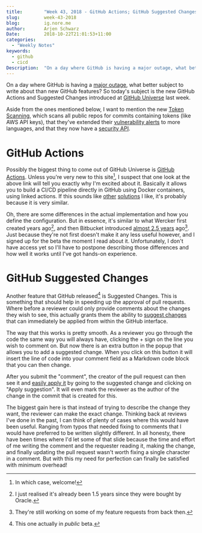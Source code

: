 ```yaml
---
title:        "Week 43, 2018 - GitHub Actions; GitHub Suggested Changes"
slug:         week-43-2018
blog:         ig.nore.me
author:       Arjen Schwarz
Date:         2018-10-22T21:01:53+11:00
categories:
  - "Weekly Notes"
keywords:
  - github
  - cicd
Description:  "On a day where GitHub is having a major outage, what better subject to write about than new GitHub features? So today's subject is the new GitHub Actions and Suggested Changes introduced at GitHub Universe last week."
---
```


On a day where GitHub is having a [major outage](https://blog.github.com/2018-10-21-october21-incident-report/), what better subject to write about than new GitHub features? So today's subject is the new GitHub Actions and Suggested Changes introduced at [GitHub Universe](https://blog.github.com/2018-10-16-future-of-software/) last week.

Aside from the ones mentioned below, I want to mention the new [Token Scanning](https://help.github.com/articles/about-token-scanning/), which scans all public repos for commits containing tokens (like AWS API keys), that they've extended their [vulnerability alerts](https://help.github.com/articles/about-security-alerts-for-vulnerable-dependencies) to more languages, and that they now have a [security API](https://developer.github.com/v4/previews/#access-to-github-security-advisories).

# GitHub Actions

Possibly the biggest thing to come out of GitHub Universe is [GitHub Actions](https://github.com/features/actions). Unless you're very new to this site[^1], I suspect that one look at the above link will tell you exactly why I'm excited about it. Basically it allows you to build a CI/CD pipeline directly in GitHub using Docker containers, using linked actions. If this sounds like [other](https://app.wercker.com) [solutions](https://bitbucket.org/product/features/pipelines) I like, it's probably because it is very similar.

Oh, there are some differences in the actual implementation and how you define the configuration. But in essence, it's similar to what Wercker first created years ago[^2], and then Bitbucket introduced [almost 2.5 years](/2016/05/bitbucket-pipelines-a-first-look/) ago[^3]. Just because they're not first doesn't make it any less useful however, and I signed up for the beta the moment I read about it. Unfortunately, I don't have access yet so I'll have to postpone describing those differences and how well it works until I've got hands-on experience.

# GitHub Suggested Changes

Another feature that GitHub released[^4] is Suggested Changes. This is something that should help in speeding up the approval of pull requests. Where before a reviewer could only provide comments about the changes they wish to see, this actually grants them the ability to [suggest changes](https://blog.github.com/changelog/2018-10-16-suggested-changes/) that can immediately be applied from within the GitHub interface.

The way that this works is pretty smooth. As a reviewer you go through the code the same way you will always have, clicking the + sign on the line you wish to comment on. But now there is an extra button in the popup that allows you to add a suggested change. When you click on this button it will insert the line of code into your comment field as a Markdown code block that you can then change.

After you submit the "comment", the creator of the pull request can then see it and [easily apply it](https://help.github.com/articles/incorporating-feedback-in-your-pull-request/#applying-a-suggested-change) by going to the suggested change and clicking on "Apply suggestion". It will even mark the reviewer as the author of the change in the commit that is created for this.

The biggest gain here is that instead of trying to describe the change they want, the reviewer can make the exact change. Thinking back at reviews I've done in the past, I can think of plenty of cases where this would have been useful. Ranging from typos that needed fixing to comments that I would have preferred to be written slightly different. In all honesty, there have been times where I'd let some of that slide because the time and effort of me writing the comment and the requester reading it, making the change, and finally updating the pull request wasn't worth fixing a single character in a comment. But with this my need for perfection can finally be satisfied with minimum overhead!

[^1]:	In which case, welcome!

[^2]:	I just realised it's already been 1.5 years since they were bought by Oracle.

[^3]:	They're still working on some of my feature requests from back then.

[^4]:	This one actually in *public* beta.
